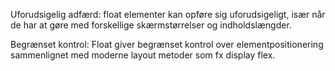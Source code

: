 
Uforudsigelig adfærd: float elementer kan opføre sig uforudsigeligt, især når de har at gøre med forskellige skærmstørrelser og indholdslængder.


Begrænset kontrol: Float giver begrænset kontrol over elementpositionering sammenlignet med moderne layout metoder som fx display flex.

